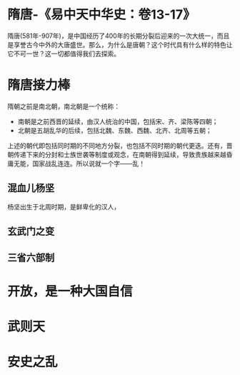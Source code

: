 # 隋唐-《易中天中华史：卷13-17》
隋唐(581年-907年)，是中国经历了400年的长期分裂后迎来的一次大统一，而且是享誉古今中外的大唐盛世。那么，为什么是唐朝？这个时代具有什么样的特色让它不可一世？这一切都值得我们去探索。

# 隋唐接力棒

隋朝之前是南北朝，南北朝是一个统称：
- 南朝是之前西晋的延续，由汉人统治的中国，包括宋、齐、梁陈等四朝；
- 北朝是五胡乱华的后续，包括北魏、东魏、西魏、北齐、北周等五朝；

上述的朝代即包括同时期的不同地方分裂，也包括不同时期的朝代更迭。还有，晋朝传递下来的分封和士族世袭等制度或观念，在南朝得到延续，导致贵族越来越昏庸无能，国家战乱连连。所以说就一个字——乱！

## 混血儿杨坚

杨坚出生于北周时期，是鲜卑化的汉人，


## 玄武门之变

## 三省六部制

# 开放，是一种大国自信

# 武则天

# 安史之乱